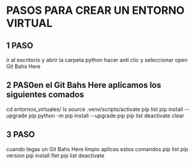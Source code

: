 # PASOS PARA CREAR UN ENTORNO VIRTUAL
## 1 PASO
ir al escritorio y abrir la carpeta python
hacer anti clic y seleccionar open Git Bahs Here
## 2 PAS0en el Git Bahs Here aplicamos los siguientes comados
cd entornos_virtuales/
ls
source .venv/scripts/activate
pip list 
pip install --upgrade pip
python -m pip install --upgrade pip
pip list
deactivate 
clear
## 3 PASO
cuando tegas un Git Bahs Here limpio
aplicas estos comandos 
pip list
pip version
pip install flet 
pip list deactivate